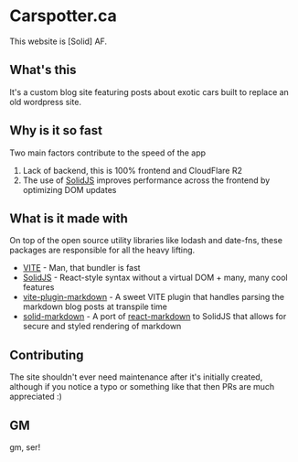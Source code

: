# Carspotter.ca

This website is [Solid] AF.

## What's this

It's a custom blog site featuring posts about exotic cars built to replace an old wordpress site.

## Why is it so fast

Two main factors contribute to the speed of the app

1. Lack of backend, this is 100% frontend and CloudFlare R2
2. The use of [SolidJS] improves performance across the frontend by optimizing DOM updates

## What is it made with

On top of the open source utility libraries like lodash and date-fns, these packages are responsible for all the heavy lifting.

- [VITE] - Man, that bundler is fast
- [SolidJS] - React-style syntax without a virtual DOM + many, many cool features
- [vite-plugin-markdown] - A sweet VITE plugin that handles parsing the markdown blog posts at transpile time
- [solid-markdown] - A port of [react-markdown] to SolidJS that allows for secure and styled rendering of markdown

## Contributing

The site shouldn't ever need maintenance after it's initially created, although if you notice a typo or something like that then PRs are much appreciated :)

## GM

gm, ser!

[SolidJS]: https://solidjs.com 'SolidJS'
[VITE]: https://vitejs.dev/ 'VITE'
[vite-plugin-markdown]: https://github.com/hmsk/vite-plugin-markdown 'Markdown parser for VITE'
[solid-markdown]: https://github.com/andi23rosca/solid-markdown 'Solid renderer for markdown components'
[react-markdown]: https://github.com/remarkjs/react-markdown 'React renderer for markdown components'
